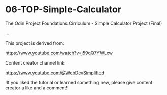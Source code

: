 # 06-TOP-Simple-Calculator
The Odin Project Foundations Cirriculum - Simple Calculator Project (Final)

...

This project is derived from:

https://www.youtube.com/watch?v=j59qQ7YWLxw

Content creator channel link:

https://www.youtube.com/@WebDevSimplified

!If you liked the tutorial or learned something new, please give content creator a like and a comment!
